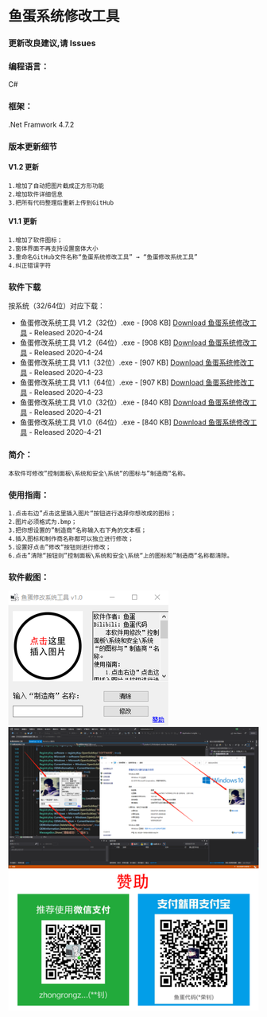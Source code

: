 # 鱼蛋系统修改工具
### 更新改良建议,请 Issues
### 编程语言：
  C#
### 框架：
  .Net Framwork 4.7.2  
### 版本更新细节
  #### V1.2 更新
    1.增加了自动把图片截成正方形功能
    2.增加软件详细信息
    3.把所有代码整理后重新上传到GitHub
  #### V1.1 更新
    1.增加了软件图标；
    2.窗体界面不再支持设置窗体大小
    3.重命名GitHub文件名称“鱼蛋系统修改工具” → “鱼蛋修改系统工具” 
    4.纠正错误字符
### 软件下载
按系统（32/64位）对应下载：
+ 鱼蛋修改系统工具 V1.2（32位）.exe - \[908 KB\] [Download 鱼蛋系统修改工具](https://github.com/zhongrongzhao/Fishball-modification-system-tool/blob/master/Download%20All%20Version/%E9%B1%BC%E8%9B%8B%E4%BF%AE%E6%94%B9%E7%B3%BB%E7%BB%9F%E5%B7%A5%E5%85%B7%20V1.2%EF%BC%8832%E4%BD%8D%EF%BC%89.exe) - Released 2020-4-24
+ 鱼蛋修改系统工具 V1.2（64位）.exe - \[908 KB\] [Download 鱼蛋系统修改工具](https://github.com/zhongrongzhao/Fishball-modification-system-tool/blob/master/Download%20All%20Version/%E9%B1%BC%E8%9B%8B%E4%BF%AE%E6%94%B9%E7%B3%BB%E7%BB%9F%E5%B7%A5%E5%85%B7%20V1.2%EF%BC%8864%E4%BD%8D%EF%BC%89.exe) - Released 2020-4-24
+ 鱼蛋修改系统工具 V1.1（32位）.exe - \[907 KB\] [Download 鱼蛋系统修改工具](https://github.com/zhongrongzhao/Fishball-modification-system-tool/blob/master/Download%20All%20Version/%E9%B1%BC%E8%9B%8B%E4%BF%AE%E6%94%B9%E7%B3%BB%E7%BB%9F%E5%B7%A5%E5%85%B7%20V1.1%EF%BC%8832%E4%BD%8D%EF%BC%89.exe) - Released 2020-4-23
+ 鱼蛋修改系统工具 V1.1（64位）.exe - \[907 KB\] [Download 鱼蛋系统修改工具](https://github.com/zhongrongzhao/Fishball-modification-system-tool/blob/master/Download%20All%20Version/%E9%B1%BC%E8%9B%8B%E4%BF%AE%E6%94%B9%E7%B3%BB%E7%BB%9F%E5%B7%A5%E5%85%B7%20V1.1%EF%BC%8864%E4%BD%8D%EF%BC%89.exe) - Released 2020-4-23
+ 鱼蛋修改系统工具 V1.0（32位）.exe - \[840 KB\] [Download 鱼蛋系统修改工具](https://github.com/zhongrongzhao/Fishball-modification-system-tool/blob/master/Download%20All%20Version/%E9%B1%BC%E8%9B%8B%E4%BF%AE%E6%94%B9%E7%B3%BB%E7%BB%9F%E5%B7%A5%E5%85%B7%20V1.0%EF%BC%8832%E4%BD%8D%EF%BC%89.exe) - Released 2020-4-21
+ 鱼蛋修改系统工具 V1.0（64位）.exe - \[840 KB\] [Download 鱼蛋系统修改工具](https://github.com/zhongrongzhao/Fishball-modification-system-tool/blob/master/Download%20All%20Version/%E9%B1%BC%E8%9B%8B%E4%BF%AE%E6%94%B9%E7%B3%BB%E7%BB%9F%E5%B7%A5%E5%85%B7%20V1.0%EF%BC%8864%E4%BD%8D%EF%BC%89.exe) - Released 2020-4-21
### 简介：
    本软件可修改”控制面板\系统和安全\系统“的图标与”制造商“名称。
    
### 使用指南：
    1.点击右边”点击这里插入图片“按钮进行选择你想改成的图标；
    2.图片必须格式为.bmp；
    3.把你想设置的”制造商“名称输入右下角的文本框；
    4.插入图标和制作商名称都可以独立进行修改；
    5.设置好点击”修改“按钮则进行修改；
    6.点击”清除“按钮则”控制面板\系统和安全\系统“上的图标和”制造商“名称都清除。
### 软件截图： 
![image](https://github.com/zhongrongzhao/Fishball-modification-system-tool/blob/master/001.png)
![image](https://github.com/zhongrongzhao/Fishball-modification-system-tool/blob/master/002.png)
![image](https://github.com/zhongrongzhao/Fishball-modification-system-tool/blob/master/%E8%B5%9E%E5%8A%A9.png)
